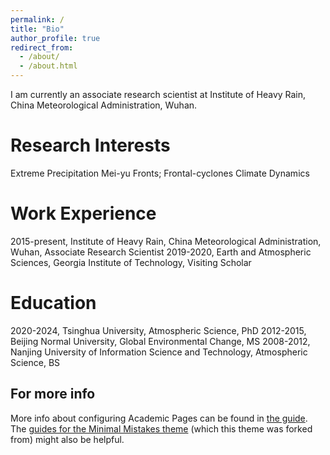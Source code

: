 ```yaml
---
permalink: /
title: "Bio"
author_profile: true
redirect_from: 
  - /about/
  - /about.html
---
```


I am currently an associate research scientist at Institute of Heavy Rain, China Meteorological Administration, Wuhan.

Research Interests
======
Extreme Precipitation
Mei-yu Fronts; Frontal-cyclones
Climate Dynamics

Work Experience
======
2015-present, Institute of Heavy Rain, China Meteorological Administration, Wuhan, Associate Research Scientist
2019-2020, Earth and Atmospheric Sciences, Georgia Institute of Technology, Visiting Scholar

Education
======
2020-2024, Tsinghua University, Atmospheric Science, PhD
2012-2015, Beijing Normal University, Global Environmental Change, MS
2008-2012, Nanjing University of Information Science and Technology, Atmospheric Science, BS

For more info
------
More info about configuring Academic Pages can be found in [the guide](https://academicpages.github.io/markdown/). The [guides for the Minimal Mistakes theme](https://mmistakes.github.io/minimal-mistakes/docs/configuration/) (which this theme was forked from) might also be helpful.
